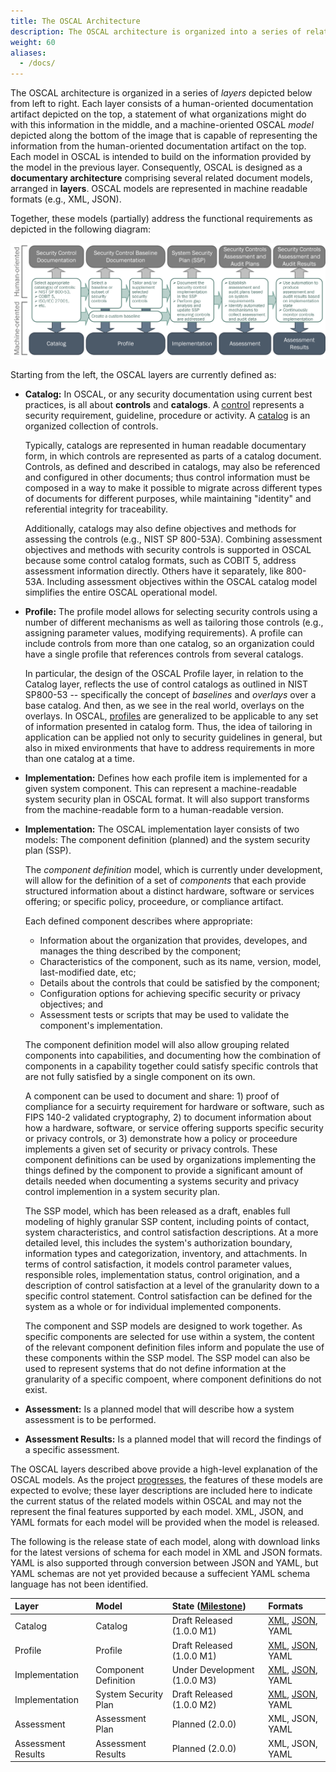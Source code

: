 ```yaml
---
title: The OSCAL Architecture
description: The OSCAL architecture is organized into a series of related layers.
weight: 60
aliases:
  - /docs/
---
```


The OSCAL architecture is organized in a series of *layers* depicted below from left to right. Each layer consists of a human-oriented documentation artifact depicted on the top, a statement of what organizations might do with this information in the middle, and a machine-oriented OSCAL *model* depicted along the bottom of the image that is capable of representing the information from the human-oriented documentation artifact on the top. Each model in OSCAL is intended to build on the information provided by the model in the previous layer. Consequently, OSCAL is designed as a **documentary architecture** comprising several related document models, arranged in **layers**. OSCAL models are represented in machine readable formats (e.g., XML, JSON).

Together, these models (partially) address the functional requirements as depicted in the following diagram:

![oscal components](oscal-components.png)

Starting from the left, the OSCAL layers are currently defined as:

- **Catalog:** In OSCAL, or any security documentation using current best practices, is all about **controls** and **catalogs**. A [control](control/) represents a security requirement, guideline, procedure or activity. A [catalog](catalog/) is an organized collection of controls.

  Typically, catalogs are represented in human readable documentary form, in which controls are represented as parts of a catalog document. Controls, as defined and described in catalogs, may also be referenced and configured in other documents; thus control information must be composed in a way to make it possible to migrate across different types of documents for different purposes, while maintaining "identity" and referential integrity for traceability.

  Additionally, catalogs may also define objectives and methods for assessing the controls (e.g., NIST SP 800-53A). Combining assessment objectives and methods with security controls is supported in OSCAL because some control catalog formats, such as COBIT 5, address assessment information directly. Others have it separately, like 800-53A. Including assessment objectives within the OSCAL catalog model simplifies the entire OSCAL operational model.

- **Profile:** The profile model allows for selecting security controls using a number of different mechanisms as well as tailoring those controls (e.g., assigning parameter values, modifying requirements). A profile can include controls from more than one catalog, so an organization could have a single profile that references controls from several catalogs.

  In particular, the design of the OSCAL Profile layer, in relation to the Catalog layer, reflects the use of control catalogs as outlined in NIST SP800-53 -- specifically the concept of *baselines* and *overlays* over a base catalog. And then, as we see in the real world, overlays on the overlays. In OSCAL, [profiles](profile) are generalized to be applicable to any set of information presented in catalog form. Thus, the idea of tailoring in application can be applied not only to security guidelines in general, but also in mixed environments that have to address requirements in more than one catalog at a time.

- **Implementation:** Defines how each profile item is implemented for a given system component. This can represent a machine-readable system security plan in OSCAL format. It will also support transforms from the machine-readable form to a human-readable version.

- **Implementation:** The OSCAL implementation layer consists of two models: The component definition (planned) and the system security plan (SSP).

  The *component definition* model, which is currently under development, will allow for the definition of a set of *components* that each provide structured information about a distinct hardware, software or services offering; or specific policy, proceedure, or compliance artifact.

  Each defined component describes where appropriate:

  - Information about the organization that provides, developes, and manages the thing described by the component;
  - Characteristics of the component, such as its name, version, model, last-modified date, etc;
  - Details about the controls that could be satisfied by the component;
  - Configuration options for achieving specific security or privacy objectives; and
  - Assessment tests or scripts that may be used to validate the component's implementation.

  The component definition model will also allow grouping related components into capabilities, and documenting how the combination of components in a capability together could satisfy specific controls that are not fully satisfied by a single component on its own.

  A component can be used to document and share: 1) proof of compliance for a secuirty requirement for hardware or software, such as FIPS 140-2 validated cryptography, 2) to document information about how a hardware, software, or service offering supports specific security or privacy controls, or 3) demonstrate how a policy or proceedure implements a given set of security or privacy controls. These component definitions can be used by organizations implementing the things defined by the component to provide a significant amount of details needed when documenting a systems security and privacy control implemention in a system security plan.

  The SSP model, which has been released as a draft, enables full modeling of highly granular SSP content, including points of contact, system characteristics, and control satisfaction descriptions. At a more detailed level, this includes the system's authorization boundary, information types and categorization, inventory, and attachments. In terms of control satisfaction, it models control parameter values, responsible roles, implementation status, control origination, and a description of control satisfaction at a level of the granularity down to a specific control statement. Control satisfaction can be defined for the system as a whole or for individual implemented components.

  The component and SSP models are designed to work together. As specific components are selected for use within a system, the content of the relevant component definition files inform and populate the use of these components within the SSP model. The SSP model can also be used to represent systems that do not define information at the granularity of a specific compoent, where component definitions do not exist.

- **Assessment:** Is a planned model that will describe how a system assessment is to be performed.
- **Assessment Results:** Is a planned model that will record the findings of a specific assessment.

The OSCAL layers described above provide a high-level explanation of the OSCAL models. As the project [progresses](/contribute/roadmap/), the features of these models are expected to evolve; these layer descriptions are included here to indicate the current status of the related models within OSCAL and may not the represent the final features supported by each model. XML, JSON, and YAML formats for each model will be provided when the model is released.

The following is the release state of each model, along with download links for the latest versions of schema for each model in XML and JSON formats. YAML is also supported through conversion between JSON and YAML, but YAML schemas are not yet provided because a suffecient YAML schema language has not been identified.

| Layer | Model | State ([Milestone](/contribute/roadmap/)) | Formats |
|:--- |:--- |:--- |:--- |
| Catalog | Catalog | Draft Released (1.0.0 M1) | [XML](https://raw.githubusercontent.com/usnistgov/OSCAL/master/xml/schema/oscal_catalog_schema.xsd), [JSON](https://raw.githubusercontent.com/usnistgov/OSCAL/master/json/schema/oscal_catalog_schema.json), YAML |
| Profile | Profile | Draft Released (1.0.0 M1) | [XML](https://raw.githubusercontent.com/usnistgov/OSCAL/master/xml/schema/oscal_profile_schema.xsd), [JSON](https://raw.githubusercontent.com/usnistgov/OSCAL/master/json/schema/oscal_profile_schema.json), YAML |
| Implementation | Component Definition | Under Development (1.0.0 M3) | [XML](https://raw.githubusercontent.com/usnistgov/OSCAL/master/xml/schema/oscal_component_schema.xsd), [JSON](https://raw.githubusercontent.com/usnistgov/OSCAL/master/json/schema/oscal_component_schema.json), YAML |
| Implementation | System Security Plan | Draft Released (1.0.0 M2) | [XML](https://raw.githubusercontent.com/usnistgov/OSCAL/master/xml/schema/oscal_ssp_schema.xsd), [JSON](https://raw.githubusercontent.com/usnistgov/OSCAL/master/json/schema/oscal_ssp_schema.json), YAML |
| Assessment | Assessment Plan | Planned (2.0.0) | XML, JSON, YAML |
| Assessment Results | Assessment Results | Planned (2.0.0) | XML, JSON, YAML |
